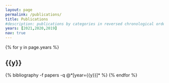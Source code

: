 ```yaml
---
layout: page
permalink: /publications/
title: Publications
#description: publications by categories in reversed chronological order. generated by jekyll-scholar.
years: [2021,2020,2019]
nav: true
---
```


<div class="publications">

{% for y in page.years %}
  <h2 class="year">{{y}}</h2>
  {% bibliography -f papers -q @*[year={{y}}]* %}
{% endfor %}

</div>
